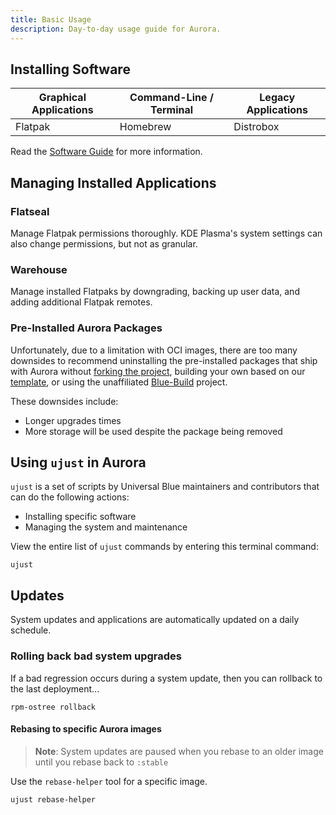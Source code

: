 ```yaml
---
title: Basic Usage
description: Day-to-day usage guide for Aurora.
---
```


## Installing Software

| Graphical Applications | Command-Line / Terminal | Legacy Applications |
| ---------------------- | ----------------------- | ------------------- |
| Flatpak                | Homebrew                | Distrobox           |

Read the [Software Guide](https://docs.getaurora.dev/guides/software/) for more information.

## Managing Installed Applications

### Flatseal

Manage Flatpak permissions thoroughly. KDE Plasma's system settings can also change permissions, but not as granular.

### Warehouse

Manage installed Flatpaks by downgrading, backing up user data, and adding additional Flatpak remotes.

### Pre-Installed Aurora Packages

Unfortunately, due to a limitation with OCI images, there are too many downsides to recommend uninstalling the pre-installed packages that ship with Aurora without [forking the project](https://github.com/ublue-os/aurora/fork), building your own based on our [template](https://github.com/ublue-os/image-template), or using the unaffiliated [Blue-Build](https://blue-build.org/learn/universal-blue/) project.

These downsides include:

- Longer upgrades times
- More storage will be used despite the package being removed

## Using `ujust` in Aurora

`ujust` is a set of scripts by Universal Blue maintainers and contributors that can do the following actions:

- Installing specific software
- Managing the system and maintenance

View the entire list of `ujust` commands by entering this terminal command:

```
ujust
```

## Updates

System updates and applications are automatically updated on a daily schedule.

### Rolling back bad system upgrades

If a bad regression occurs during a system update, then you can rollback to the last deployment...

```
rpm-ostree rollback
```

#### Rebasing to specific Aurora images

> **Note**: System updates are paused when you rebase to an older image until you rebase back to `:stable`

Use the `rebase-helper` tool for a specific image.

```
ujust rebase-helper
```
